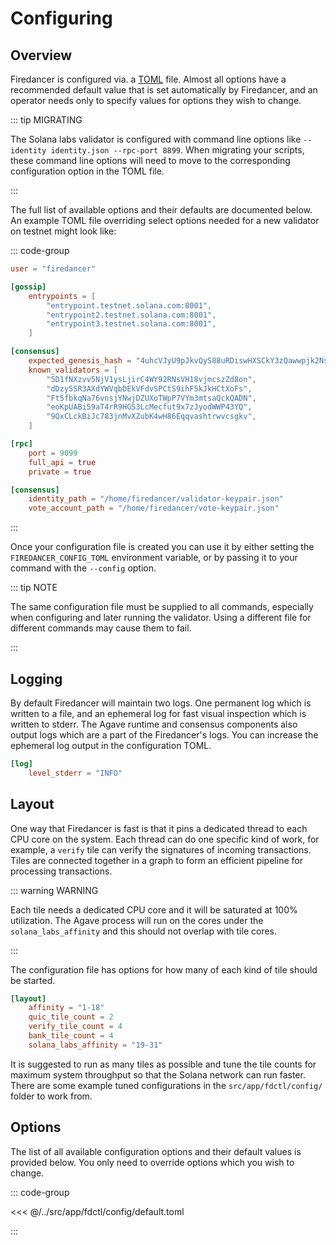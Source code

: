 # Configuring

## Overview
Firedancer is configured via. a [TOML](https://toml.io/en/) file. Almost
all options have a recommended default value that is set automatically
by Firedancer, and an operator needs only to specify values for options
they wish to change.

::: tip MIGRATING

The Solana labs validator is configured with command line options like
`--identity identity.json --rpc-port 8899`. When migrating your scripts,
these command line options will need to move to the corresponding
configuration option in the TOML file.

:::

The full list of available options and their defaults are documented
below. An example TOML file overriding select options needed for a new
validator on testnet might look like:

::: code-group

```toml [testnet.toml]
user = "firedancer"

[gossip]
    entrypoints = [
        "entrypoint.testnet.solana.com:8001",
        "entrypoint2.testnet.solana.com:8001",
        "entrypoint3.testnet.solana.com:8001",
    ]

[consensus]
    expected_genesis_hash = "4uhcVJyU9pJkvQyS88uRDiswHXSCkY3zQawwpjk2NsNY"
    known_validators = [
        "5D1fNXzvv5NjV1ysLjirC4WY92RNsVH18vjmcszZd8on", 
        "dDzy5SR3AXdYWVqbDEkVFdvSPCtS9ihF5kJkHCtXoFs",
        "Ft5fbkqNa76vnsjYNwjDZUXoTWpP7VYm3mtsaQckQADN",
        "eoKpUABi59aT4rR9HGS3LcMecfut9x7zJyodWWP43YQ",
        "9QxCLckBiJc783jnMvXZubK4wH86Eqqvashtrwvcsgkv",
    ]

[rpc]
    port = 9099
    full_api = true
    private = true

[consensus]
    identity_path = "/home/firedancer/validator-keypair.json"
    vote_account_path = "/home/firedancer/vote-keypair.json"
```

:::

Once your configuration file is created you can use it by either
setting the `FIREDANCER_CONFIG_TOML` environment variable, or by
passing it to your command with the `--config` option.

::: tip NOTE

The same configuration file must be supplied to all commands, especially
when configuring and later running the validator. Using a different file
for different commands may cause them to fail.

:::

## Logging
By default Firedancer will maintain two logs. One permanent log which is
written to a file, and an ephemeral log for fast visual inspection which
is written to stderr. The Agave runtime and consensus components also
output logs which are a part of the Firedancer's logs. You can increase
the ephemeral log output in the configuration TOML.

```toml
[log]
    level_stderr = "INFO"
```

## Layout
One way that Firedancer is fast is that it pins a dedicated thread to
each CPU core on the system. Each thread can do one specific kind of
work, for example, a `verify` tile can verify the signatures of incoming
transactions. Tiles are connected together in a graph to form an
efficient pipeline for processing transactions.

::: warning WARNING

Each tile needs a dedicated CPU core and it will be saturated at 100%
utilization. The Agave process will run on the cores under the
`solana_labs_affinity` and this should not overlap with tile cores. 

:::

The configuration file has options for how many of each kind of tile
should be started.


```toml
[layout]
    affinity = "1-18"
    quic_tile_count = 2
    verify_tile_count = 4
    bank_tile_count = 4
    solana_labs_affinity = "19-31"
```

It is suggested to run as many tiles as possible and tune the tile
counts for maximum system throughput so that the Solana network can run
faster.  There are some example tuned configurations in the
`src/app/fdctl/config/` folder to work from.

## Options
The list of all available configuration options and their default values
is provided below. You only need to override options which you wish to
change.

::: code-group

<<< @/../src/app/fdctl/config/default.toml

:::
